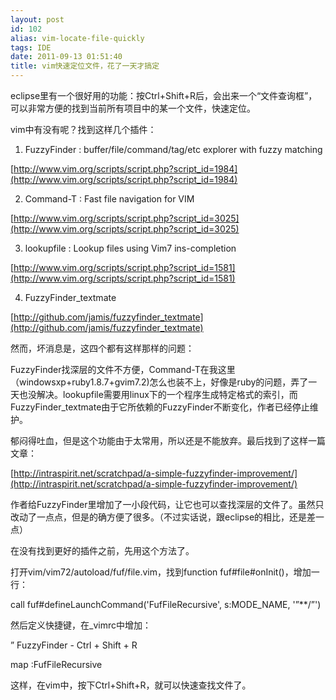 ```yaml
---
layout: post
id: 102
alias: vim-locate-file-quickly
tags: IDE
date: 2011-09-13 01:51:40
title: vim快速定位文件，花了一天才搞定
---
```


eclipse里有一个很好用的功能：按Ctrl+Shift+R后，会出来一个“文件查询框”，可以非常方便的找到当前所有项目中的某一个文件，快速定位。

vim中有没有呢？找到这样几个插件：

1. FuzzyFinder : buffer/file/command/tag/etc explorer with fuzzy matching

[http://www.vim.org/scripts/script.php?script_id=1984](http://www.vim.org/scripts/script.php?script_id=1984)

2. Command-T : Fast file navigation for VIM

[http://www.vim.org/scripts/script.php?script_id=3025](http://www.vim.org/scripts/script.php?script_id=3025)

3. lookupfile : Lookup files using Vim7 ins-completion

[http://www.vim.org/scripts/script.php?script_id=1581](http://www.vim.org/scripts/script.php?script_id=1581)

4. FuzzyFinder_textmate

[http://github.com/jamis/fuzzyfinder_textmate](http://github.com/jamis/fuzzyfinder_textmate)

然而，坏消息是，这四个都有这样那样的问题：

<span id="more-102"></span>

FuzzyFinder找深层的文件不方便，Command-T在我这里（windowsxp+ruby1.8.7+gvim7.2)怎么也装不上，好像是ruby的问题，弄了一天也没解决。lookupfile需要用linux下的一个程序生成特定格式的索引，而FuzzyFinder_textmate由于它所依赖的FuzzyFinder不断变化，作者已经停止维护。

郁闷得吐血，但是这个功能由于太常用，所以还是不能放弃。最后找到了这样一篇文章：

[http://intraspirit.net/scratchpad/a-simple-fuzzyfinder-improvement/](http://intraspirit.net/scratchpad/a-simple-fuzzyfinder-improvement/)

作者给FuzzyFinder里增加了一小段代码，让它也可以查找深层的文件了。虽然只改动了一点点，但是的确方便了很多。（不过实话说，跟eclipse的相比，还是差一点）

在没有找到更好的插件之前，先用这个方法了。

打开vim/vim72/autoload/fuf/file.vim，找到function fuf#file#onInit()，增加一行：

call fuf#defineLaunchCommand('FufFileRecursive', s:MODE_NAME, '&#8221;**/&#8221;')

然后定义快捷键，在_vimrc中增加：

&#8221; FuzzyFinder - Ctrl + Shift + R

map <C-S-R> :FufFileRecursive<CR>

这样，在vim中，按下Ctrl+Shift+R，就可以快速查找文件了。
